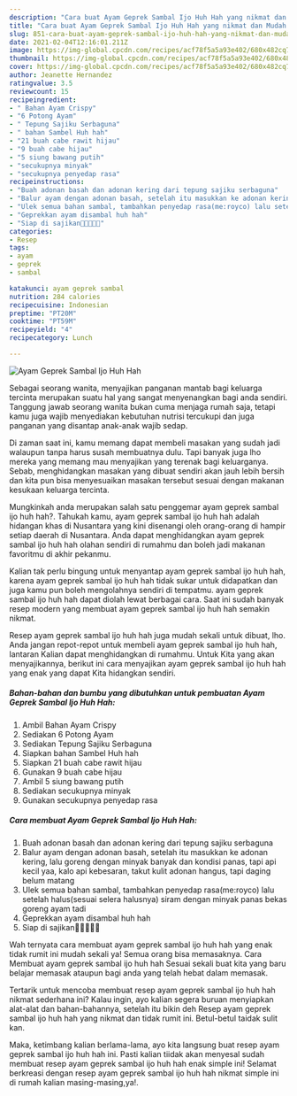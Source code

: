 ```yaml
---
description: "Cara buat Ayam Geprek Sambal Ijo Huh Hah yang nikmat dan Mudah Dibuat"
title: "Cara buat Ayam Geprek Sambal Ijo Huh Hah yang nikmat dan Mudah Dibuat"
slug: 851-cara-buat-ayam-geprek-sambal-ijo-huh-hah-yang-nikmat-dan-mudah-dibuat
date: 2021-02-04T12:16:01.211Z
image: https://img-global.cpcdn.com/recipes/acf78f5a5a93e402/680x482cq70/ayam-geprek-sambal-ijo-huh-hah-foto-resep-utama.jpg
thumbnail: https://img-global.cpcdn.com/recipes/acf78f5a5a93e402/680x482cq70/ayam-geprek-sambal-ijo-huh-hah-foto-resep-utama.jpg
cover: https://img-global.cpcdn.com/recipes/acf78f5a5a93e402/680x482cq70/ayam-geprek-sambal-ijo-huh-hah-foto-resep-utama.jpg
author: Jeanette Hernandez
ratingvalue: 3.5
reviewcount: 15
recipeingredient:
- " Bahan Ayam Crispy"
- "6 Potong Ayam"
- " Tepung Sajiku Serbaguna"
- " bahan Sambel Huh hah"
- "21 buah cabe rawit hijau"
- "9 buah cabe hijau"
- "5 siung bawang putih"
- "secukupnya minyak"
- "secukupnya penyedap rasa"
recipeinstructions:
- "Buah adonan basah dan adonan kering dari tepung sajiku serbaguna"
- "Balur ayam dengan adonan basah, setelah itu masukkan ke adonan kering, lalu goreng dengan minyak banyak dan kondisi panas, tapi api kecil yaa, kalo api kebesaran, takut kulit adonan hangus, tapi daging belum matang"
- "Ulek semua bahan sambal, tambahkan penyedap rasa(me:royco) lalu setelah halus(sesuai selera halusnya) siram dengan minyak panas bekas goreng ayam tadi"
- "Geprekkan ayam disambal huh hah"
- "Siap di sajikan🤤😁😁😁😁"
categories:
- Resep
tags:
- ayam
- geprek
- sambal

katakunci: ayam geprek sambal 
nutrition: 284 calories
recipecuisine: Indonesian
preptime: "PT20M"
cooktime: "PT59M"
recipeyield: "4"
recipecategory: Lunch

---
```



![Ayam Geprek Sambal Ijo Huh Hah](https://img-global.cpcdn.com/recipes/acf78f5a5a93e402/680x482cq70/ayam-geprek-sambal-ijo-huh-hah-foto-resep-utama.jpg)

Sebagai seorang wanita, menyajikan panganan mantab bagi keluarga tercinta merupakan suatu hal yang sangat menyenangkan bagi anda sendiri. Tanggung jawab seorang  wanita bukan cuma menjaga rumah saja, tetapi kamu juga wajib menyediakan kebutuhan nutrisi tercukupi dan juga panganan yang disantap anak-anak wajib sedap.

Di zaman  saat ini, kamu memang dapat membeli masakan yang sudah jadi walaupun tanpa harus susah membuatnya dulu. Tapi banyak juga lho mereka yang memang mau menyajikan yang terenak bagi keluarganya. Sebab, menghidangkan masakan yang dibuat sendiri akan jauh lebih bersih dan kita pun bisa menyesuaikan masakan tersebut sesuai dengan makanan kesukaan keluarga tercinta. 



Mungkinkah anda merupakan salah satu penggemar ayam geprek sambal ijo huh hah?. Tahukah kamu, ayam geprek sambal ijo huh hah adalah hidangan khas di Nusantara yang kini disenangi oleh orang-orang di hampir setiap daerah di Nusantara. Anda dapat menghidangkan ayam geprek sambal ijo huh hah olahan sendiri di rumahmu dan boleh jadi makanan favoritmu di akhir pekanmu.

Kalian tak perlu bingung untuk menyantap ayam geprek sambal ijo huh hah, karena ayam geprek sambal ijo huh hah tidak sukar untuk didapatkan dan juga kamu pun boleh mengolahnya sendiri di tempatmu. ayam geprek sambal ijo huh hah dapat diolah lewat berbagai cara. Saat ini sudah banyak resep modern yang membuat ayam geprek sambal ijo huh hah semakin nikmat.

Resep ayam geprek sambal ijo huh hah juga mudah sekali untuk dibuat, lho. Anda jangan repot-repot untuk membeli ayam geprek sambal ijo huh hah, lantaran Kalian dapat menghidangkan di rumahmu. Untuk Kita yang akan menyajikannya, berikut ini cara menyajikan ayam geprek sambal ijo huh hah yang enak yang dapat Kita hidangkan sendiri.

<!--inarticleads1-->

##### Bahan-bahan dan bumbu yang dibutuhkan untuk pembuatan Ayam Geprek Sambal Ijo Huh Hah:

1. Ambil  Bahan Ayam Crispy
1. Sediakan 6 Potong Ayam
1. Sediakan  Tepung Sajiku Serbaguna
1. Siapkan  bahan Sambel Huh hah
1. Siapkan 21 buah cabe rawit hijau
1. Gunakan 9 buah cabe hijau
1. Ambil 5 siung bawang putih
1. Sediakan secukupnya minyak
1. Gunakan secukupnya penyedap rasa




<!--inarticleads2-->

##### Cara membuat Ayam Geprek Sambal Ijo Huh Hah:

1. Buah adonan basah dan adonan kering dari tepung sajiku serbaguna
1. Balur ayam dengan adonan basah, setelah itu masukkan ke adonan kering, lalu goreng dengan minyak banyak dan kondisi panas, tapi api kecil yaa, kalo api kebesaran, takut kulit adonan hangus, tapi daging belum matang
1. Ulek semua bahan sambal, tambahkan penyedap rasa(me:royco) lalu setelah halus(sesuai selera halusnya) siram dengan minyak panas bekas goreng ayam tadi
1. Geprekkan ayam disambal huh hah
1. Siap di sajikan🤤😁😁😁😁




Wah ternyata cara membuat ayam geprek sambal ijo huh hah yang enak tidak rumit ini mudah sekali ya! Semua orang bisa memasaknya. Cara Membuat ayam geprek sambal ijo huh hah Sesuai sekali buat kita yang baru belajar memasak ataupun bagi anda yang telah hebat dalam memasak.

Tertarik untuk mencoba membuat resep ayam geprek sambal ijo huh hah nikmat sederhana ini? Kalau ingin, ayo kalian segera buruan menyiapkan alat-alat dan bahan-bahannya, setelah itu bikin deh Resep ayam geprek sambal ijo huh hah yang nikmat dan tidak rumit ini. Betul-betul taidak sulit kan. 

Maka, ketimbang kalian berlama-lama, ayo kita langsung buat resep ayam geprek sambal ijo huh hah ini. Pasti kalian tiidak akan menyesal sudah membuat resep ayam geprek sambal ijo huh hah enak simple ini! Selamat berkreasi dengan resep ayam geprek sambal ijo huh hah nikmat simple ini di rumah kalian masing-masing,ya!.

